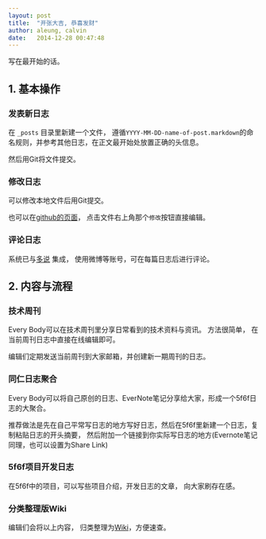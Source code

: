 ```yaml
---
layout: post
title:  "开张大吉, 恭喜发财"
author: aleung, calvin
date:   2014-12-28 00:47:48
---
```


写在最开始的话。

<!--more-->

## 1. 基本操作

### 发表新日志

在 `_posts` 目录里新建一个文件， 遵循`YYYY-MM-DD-name-of-post.markdown`的命名规则，并参考其他日志，在正文最开始处放置正确的头信息。

然后用Git将文件提交。

### 修改日志

可以修改本地文件后用Git提交。

也可以在[github的页面](https://github.com/f5f6/f5f6.github.io/tree/master/_posts)， 点击文件右上角那个`修改`按钮直接编辑。

### 评论日志

系统已与[多说](http://duoshuo.com/) 集成， 使用微博等账号，可在每篇日志后进行评论。

## 2. 内容与流程

### 技术周刊

Every Body可以在技术周刊里分享日常看到的技术资料与资讯。 方法很简单， 在当前周刊日志中直接在线编辑即可。

编辑们定期发送当前周刊到大家邮箱，并创建新一期周刊的日志。

### 同仁日志聚合

Every Body可以将自己原创的日志、EverNote笔记分享给大家，形成一个5f6f日志的大聚合。

推荐做法是先在自己平常写日志的地方写好日志，然后在5f6f里新建一个日志，复制粘贴日志的开头摘要， 然后附加一个链接到你实际写日志的地方(Evernote笔记同理，也可以设置为Share Link)

### 5f6f项目开发日志

在5f6f中的项目，可以写些项目介绍，开发日志的文章， 向大家刷存在感。

### 分类整理版Wiki

编辑们会将以上内容， 归类整理为[Wiki](http://f5f6.github.io/all/)，方便速查。
